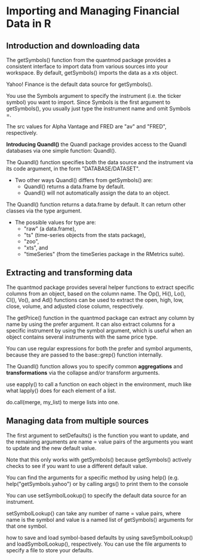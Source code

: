 # Importing and Managing Financial Data in R

## Introduction and downloading data
The getSymbols() function from the quantmod package provides a consistent interface to import data from various sources into your workspace. By default, getSymbols() imports the data as a xts object.

Yahoo! Finance is the default data source for getSymbols().

You use the Symbols argument to specify the instrument (i.e. the ticker symbol) you want to import. Since Symbols is the first argument to getSymbols(), you usually just type the instrument name and omit Symbols =.

The src values for Alpha Vantage and FRED are "av" and "FRED", respectively.

**Introducing Quandl()**
the Quandl package provides access to the Quandl databases via one simple function: Quandl().

The Quandl() function specifies both the data source and the instrument via its code argument, in the form "DATABASE/DATASET".

- Two other ways Quandl() differs from getSymbols() are:
  - Quandl() returns a data.frame by default.
  - Quandl() will not automatically assign the data to an object.

The Quandl() function returns a data.frame by default. It can return other classes via the type argument.

- The possible values for type are:
  - "raw" (a data.frame),
  - "ts" (time-series objects from the stats package),
  - "zoo",
  - "xts", and
  - "timeSeries" (from the timeSeries package in the RMetrics suite).

## Extracting and transforming data

The quantmod package provides several helper functions to extract specific columns from an object, based on the column name. The Op(), Hi(), Lo(), Cl(), Vo(), and Ad() functions can be used to extract the open, high, low, close, volume, and adjusted close column, respectively.

The getPrice() function in the quantmod package can extract any column by name by using the prefer argument. It can also extract columns for a specific instrument by using the symbol argument, which is useful when an object contains several instruments with the same price type.

You can use regular expressions for both the prefer and symbol arguments, because they are passed to the base::grep() function internally.

The Quandl() function allows you to specify common **aggregations** and **transformations** via the collapse and/or transform arguments.

use eapply() to call a function on each object in the environment, much like what lapply() does for each element of a list.

do.call(merge, my_list) to merge lists into one.

## Managing data from multiple sources

The first argument to setDefaults() is the function you want to update, and the remaining arguments are name = value pairs of the arguments you want to update and the new default value.

Note that this only works with getSymbols() because getSymbols() actively checks to see if you want to use a different default value.

You can find the arguments for a specific method by using help() (e.g. help("getSymbols.yahoo") or by calling args() to print them to the console

You can use setSymbolLookup() to specify the default data source for an instrument. 

setSymbolLookup() can take any number of name = value pairs, where name is the symbol and value is a named list of getSymbols() arguments for that one symbol.

how to save and load symbol-based defaults by using saveSymbolLookup() and loadSymbolLookup(), respectively. You can use the file arguments to specify a file to store your defaults.